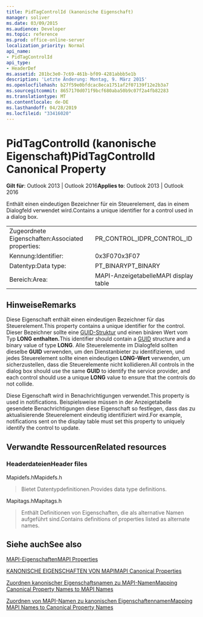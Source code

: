```yaml
---
title: PidTagControlId (kanonische Eigenschaft)
manager: soliver
ms.date: 03/09/2015
ms.audience: Developer
ms.topic: reference
ms.prod: office-online-server
localization_priority: Normal
api_name:
- PidTagControlId
api_type:
- HeaderDef
ms.assetid: 281bc3e0-7c69-461b-bf09-4281abbb5e1b
description: 'Letzte Änderung: Montag, 9. März 2015'
ms.openlocfilehash: b27f59e0bfdcac8eca1751af2f07139f12e2b3a7
ms.sourcegitcommit: 8657170d071f9bcf680aba50b9c07f2a4fb82283
ms.translationtype: MT
ms.contentlocale: de-DE
ms.lasthandoff: 04/28/2019
ms.locfileid: "33416020"
---
```

# <a name="pidtagcontrolid-canonical-property"></a><span data-ttu-id="8a4af-103">PidTagControlId (kanonische Eigenschaft)</span><span class="sxs-lookup"><span data-stu-id="8a4af-103">PidTagControlId Canonical Property</span></span>

  
  
<span data-ttu-id="8a4af-104">**Gilt für**: Outlook 2013 | Outlook 2016</span><span class="sxs-lookup"><span data-stu-id="8a4af-104">**Applies to**: Outlook 2013 | Outlook 2016</span></span> 
  
<span data-ttu-id="8a4af-105">Enthält einen eindeutigen Bezeichner für ein Steuerelement, das in einem Dialogfeld verwendet wird.</span><span class="sxs-lookup"><span data-stu-id="8a4af-105">Contains a unique identifier for a control used in a dialog box.</span></span> 
  
|||
|:-----|:-----|
|<span data-ttu-id="8a4af-106">Zugeordnete Eigenschaften:</span><span class="sxs-lookup"><span data-stu-id="8a4af-106">Associated properties:</span></span>  <br/> |<span data-ttu-id="8a4af-107">PR_CONTROL_ID</span><span class="sxs-lookup"><span data-stu-id="8a4af-107">PR_CONTROL_ID</span></span>  <br/> |
|<span data-ttu-id="8a4af-108">Kennung:</span><span class="sxs-lookup"><span data-stu-id="8a4af-108">Identifier:</span></span>  <br/> |<span data-ttu-id="8a4af-109">0x3F07</span><span class="sxs-lookup"><span data-stu-id="8a4af-109">0x3F07</span></span>  <br/> |
|<span data-ttu-id="8a4af-110">Datentyp:</span><span class="sxs-lookup"><span data-stu-id="8a4af-110">Data type:</span></span>  <br/> |<span data-ttu-id="8a4af-111">PT_BINARY</span><span class="sxs-lookup"><span data-stu-id="8a4af-111">PT_BINARY</span></span>  <br/> |
|<span data-ttu-id="8a4af-112">Bereich:</span><span class="sxs-lookup"><span data-stu-id="8a4af-112">Area:</span></span>  <br/> |<span data-ttu-id="8a4af-113">MAPI-Anzeigetabelle</span><span class="sxs-lookup"><span data-stu-id="8a4af-113">MAPI display table</span></span>  <br/> |
   
## <a name="remarks"></a><span data-ttu-id="8a4af-114">Hinweise</span><span class="sxs-lookup"><span data-stu-id="8a4af-114">Remarks</span></span>

<span data-ttu-id="8a4af-115">Diese Eigenschaft enthält einen eindeutigen Bezeichner für das Steuerelement.</span><span class="sxs-lookup"><span data-stu-id="8a4af-115">This property contains a unique identifier for the control.</span></span> <span data-ttu-id="8a4af-116">Dieser Bezeichner sollte eine [GUID-Struktur](guid.md) und einen binären Wert vom Typ **LONG enthalten.**</span><span class="sxs-lookup"><span data-stu-id="8a4af-116">This identifier should contain a [GUID](guid.md) structure and a binary value of type **LONG**.</span></span> <span data-ttu-id="8a4af-117">Alle Steuerelemente im Dialogfeld sollten dieselbe **GUID** verwenden, um den Dienstanbieter zu identifizieren, und jedes Steuerelement sollte einen eindeutigen **LONG-Wert** verwenden, um sicherzustellen, dass die Steuerelemente nicht kollidieren.</span><span class="sxs-lookup"><span data-stu-id="8a4af-117">All controls in the dialog box should use the same **GUID** to identify the service provider, and each control should use a unique **LONG** value to ensure that the controls do not collide.</span></span> 
  
<span data-ttu-id="8a4af-118">Diese Eigenschaft wird in Benachrichtigungen verwendet.</span><span class="sxs-lookup"><span data-stu-id="8a4af-118">This property is used in notifications.</span></span> <span data-ttu-id="8a4af-119">Beispielsweise müssen in der Anzeigetabelle gesendete Benachrichtigungen diese Eigenschaft so festlegen, dass das zu aktualisierende Steuerelement eindeutig identifiziert wird.</span><span class="sxs-lookup"><span data-stu-id="8a4af-119">For example, notifications sent on the display table must set this property to uniquely identify the control to update.</span></span> 
  
## <a name="related-resources"></a><span data-ttu-id="8a4af-120">Verwandte Ressourcen</span><span class="sxs-lookup"><span data-stu-id="8a4af-120">Related resources</span></span>

### <a name="header-files"></a><span data-ttu-id="8a4af-121">Headerdateien</span><span class="sxs-lookup"><span data-stu-id="8a4af-121">Header files</span></span>

<span data-ttu-id="8a4af-122">Mapidefs.h</span><span class="sxs-lookup"><span data-stu-id="8a4af-122">Mapidefs.h</span></span>
  
> <span data-ttu-id="8a4af-123">Bietet Datentypdefinitionen.</span><span class="sxs-lookup"><span data-stu-id="8a4af-123">Provides data type definitions.</span></span>
    
<span data-ttu-id="8a4af-124">Mapitags.h</span><span class="sxs-lookup"><span data-stu-id="8a4af-124">Mapitags.h</span></span>
  
> <span data-ttu-id="8a4af-125">Enthält Definitionen von Eigenschaften, die als alternative Namen aufgeführt sind.</span><span class="sxs-lookup"><span data-stu-id="8a4af-125">Contains definitions of properties listed as alternate names.</span></span>
    
## <a name="see-also"></a><span data-ttu-id="8a4af-126">Siehe auch</span><span class="sxs-lookup"><span data-stu-id="8a4af-126">See also</span></span>



[<span data-ttu-id="8a4af-127">MAPI-Eigenschaften</span><span class="sxs-lookup"><span data-stu-id="8a4af-127">MAPI Properties</span></span>](mapi-properties.md)
  
[<span data-ttu-id="8a4af-128">KANONISCHE EIGENSCHAFTEN VON MAPI</span><span class="sxs-lookup"><span data-stu-id="8a4af-128">MAPI Canonical Properties</span></span>](mapi-canonical-properties.md)
  
[<span data-ttu-id="8a4af-129">Zuordnen kanonischer Eigenschaftsnamen zu MAPI-Namen</span><span class="sxs-lookup"><span data-stu-id="8a4af-129">Mapping Canonical Property Names to MAPI Names</span></span>](mapping-canonical-property-names-to-mapi-names.md)
  
[<span data-ttu-id="8a4af-130">Zuordnen von MAPI-Namen zu kanonischen Eigenschaftennamen</span><span class="sxs-lookup"><span data-stu-id="8a4af-130">Mapping MAPI Names to Canonical Property Names</span></span>](mapping-mapi-names-to-canonical-property-names.md)

